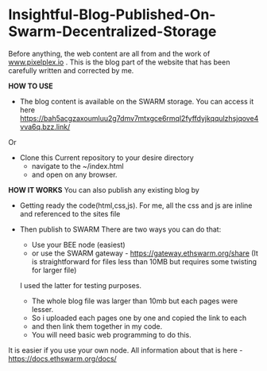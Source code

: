 # Insightful-Blog-Published-On-Swarm-Decentralized-Storage

Before anything, the web content are all from and the work of www.pixelplex.io .
This is the blog part of the website that has been carefully written and corrected by me.

**HOW TO USE**
- The blog content is available on the SWARM storage. You can access it here
https://bah5acgzaxoumluu2g7dmv7mtxgce6rmql2fyffdyjkqqulzhsjqove4vva6q.bzz.link/

Or

- Clone this Current repository to your desire directory
  - navigate to the ~/index.html 
  - and open on any browser.

**HOW IT WORKS**
You can also publish any existing blog by 
- Getting ready the code(html,css,js). For me, all the css and js are inline and referenced to the sites file
- Then publish to SWARM 
    There are two ways you can do that:
    - Use your BEE node (easiest)
    - or use the SWARM gateway - https://gateway.ethswarm.org/share (It is straightforward for files less than 10MB but requires some twisting for larger file)

    I used the latter for testing purposes.
    - The whole blog file was larger than 10mb but each pages were lesser.
    - So i uploaded each pages one by one and copied the link to each
    - and then link them together in my code.
    - You will need basic web programming to do this.

 It is easier if you use your own node. All information about that is here - https://docs.ethswarm.org/docs/

